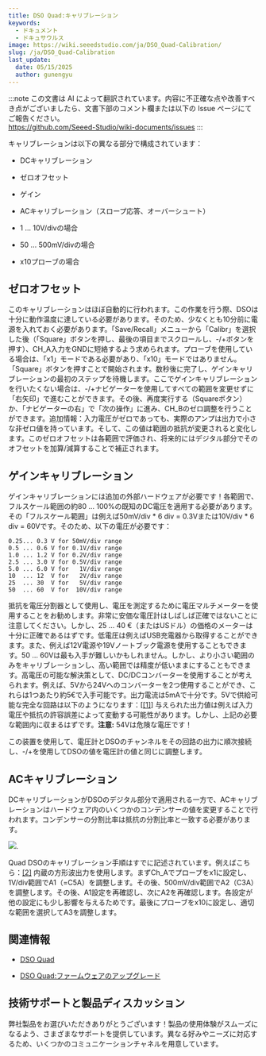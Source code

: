 ```yaml
---
title: DSO Quad:キャリブレーション
keywords:
  - ドキュメント
  - ドキュサウルス
image: https://wiki.seeedstudio.com/ja/DSO_Quad-Calibration/
slug: /ja/DSO_Quad-Calibration
last_update:
  date: 05/15/2025
  author: gunengyu
---
```

:::note
この文書は AI によって翻訳されています。内容に不正確な点や改善すべき点がございましたら、文書下部のコメント欄または以下の Issue ページにてご報告ください。  
https://github.com/Seeed-Studio/wiki-documents/issues
:::

キャリブレーションは以下の異なる部分で構成されています：

* DCキャリブレーション

* ゼロオフセット

* ゲイン

* ACキャリブレーション（スロープ応答、オーバーシュート）

* 1 ... 10V/divの場合

* 50 ... 500mV/divの場合
* x10プローブの場合

## ゼロオフセット

このキャリブレーションはほぼ自動的に行われます。この作業を行う際、DSOは十分に動作温度に達している必要があります。そのため、少なくとも10分前に電源を入れておく必要があります。「Save/Recall」メニューから「Calibr」を選択した後（「Square」ボタンを押し、最後の項目までスクロールし、-/+ボタンを押す）、CH_A入力をGNDに短絡するよう求められます。プローブを使用している場合は、「x1」モードである必要があり、「x10」モードではありません。「Square」ボタンを押すことで開始されます。数秒後に完了し、ゲインキャリブレーションの最初のステップを待機します。ここでゲインキャリブレーションを行いたくない場合は、-/+ナビゲーターを使用してすべての範囲を変更せずに「右矢印」で進むことができます。その後、再度実行する（Squareボタン）か、「ナビゲーターの右」で「次の操作」に進み、CH_Bのゼロ調整を行うことができます。追加情報：入力電圧がゼロであっても、実際のアンプは出力で小さな非ゼロ値を持っています。そして、この値は範囲の抵抗が変更されると変化します。このゼロオフセットは各範囲で評価され、将来的にはデジタル部分でそのオフセットを加算/減算することで補正されます。

## ゲインキャリブレーション

ゲインキャリブレーションには追加の外部ハードウェアが必要です！各範囲で、フルスケール範囲の約80 ... 100%の既知のDC電圧を適用する必要があります。その「フルスケール範囲」は例えば50mV/div * 6 div = 0.3Vまたは10V/div * 6 div = 60Vです。そのため、以下の電圧が必要です：

```
0.25... 0.3 V for 50mV/div range
0.5 ... 0.6 V for 0.1V/div range
1.0 ... 1.2 V for 0.2V/div range
2.5 ... 3.0 V for 0.5V/div range
5.0 ... 6.0 V for   1V/div range
10  ... 12  V for   2V/div range
25  ... 30  V for   5V/div range
50  ... 60  V for  10V/div range
```

抵抗を電圧分割器として使用し、電圧を測定するために電圧マルチメーターを使用することをお勧めします。非常に安価な電圧計はしばしば正確ではないことに注意してください。しかし、25 ... 40 €（またはUSドル）の価格のメーターは十分に正確であるはずです。低電圧は例えばUSB充電器から取得することができます。また、例えば12V電源や19Vノートブック電源を使用することもできます。50 ... 60Vは最も入手が難しいかもしれません。しかし、より小さい範囲のみをキャリブレーションし、高い範囲では精度が低いままにすることもできます。高電圧の可能な解決策として、DC/DCコンバーターを使用することが考えられます。例えば、5Vから24Vへのコンバーターを2つ使用することができ、これらは1つあたり約5€で入手可能です。出力電流は5mAで十分です。5Vで供給可能な完全な回路は以下のようになります：[[[1]](https://files.seeedstudio.com/wiki/DSO_Quad-Calibration/res/GainCalibrationCircuit.PNG)] 与えられた出力値は例えば入力電圧や抵抗の許容誤差によって変動する可能性があります。しかし、上記の必要な範囲内に収まるはずです。**注意:** 54Vは危険な電圧です！

この装置を使用して、電圧計とDSOのチャンネルをその回路の出力に順次接続し、-/+を使用してDSOの値を電圧計の値と同じに調整します。

## ACキャリブレーション

DCキャリブレーションがDSOのデジタル部分で適用される一方で、ACキャリブレーションはハードウェア内のいくつかのコンデンサーの値を変更することで行われます。コンデンサーの分割比率は抵抗の分割比率と一致する必要があります。

![](https://files.seeedstudio.com/wiki/DSO_Quad-Calibration/img/DSO203_AC-Cal_Circuit_Diagr.PNG).

Quad DSOのキャリブレーション手順はすでに記述されています。例えばこちら：[[2]](http://neophob.com/2012/03/dso-quad-for-dummies/) 内蔵の方形波出力を使用します。まずCh_Aでプローブをx1に設定し、1V/div範囲でA1（=C5A）を調整します。その後、500mV/div範囲でA2（C3A）を調整します。その後、A1設定を再確認し、次にA2を再確認します。各設定が他の設定にも少し影響を与えるためです。最後にプローブをx10に設定し、適切な範囲を選択してA3を調整します。

## 関連情報

* [DSO Quad](/DSO_Quad "DSO Quad")

* [DSO Quad:ファームウェアのアップグレード](/DSO_Quad-Building_Firmware "DSO Quad:ファームウェアのアップグレード")

## 技術サポートと製品ディスカッション

弊社製品をお選びいただきありがとうございます！製品の使用体験がスムーズになるよう、さまざまなサポートを提供しています。異なる好みやニーズに対応するため、いくつかのコミュニケーションチャネルを用意しています。

<div class="button_tech_support_container">
<a href="https://forum.seeedstudio.com/" class="button_forum"></a> 
<a href="https://www.seeedstudio.com/contacts" class="button_email"></a>
</div>

<div class="button_tech_support_container">
<a href="https://discord.gg/eWkprNDMU7" class="button_discord"></a> 
<a href="https://github.com/Seeed-Studio/wiki-documents/discussions/69" class="button_discussion"></a>
</div>